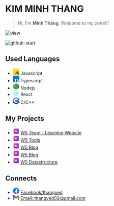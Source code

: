 # KIM MINH THANG

> Hi, I'm **Minh Thắng**. Welcome to my zone!!!

![view](https://komarev.com/ghpvc/?username=thangved)

![github-start](https://github-readme-stats.vercel.app/api?username=thangved&count_private=true&show_icons=true)

<!-- ![details](https://github-readme-stats.vercel.app/api/top-langs/?username=thangved&layout=compact) -->

## Used Languages

- <img src="./assets/images/js.webp" width="20"> Javascript
- <img src="./assets/images/ts.svg" width="20"> Typescript
- <img src="./assets/images/nodejs.png" width="20"> Nodejs
- <img src="./assets/images/react.png" width="20"> React
- <img src="./assets/images/cpp.png" width="20"> C/C++

## My Projects

- <img src="./assets/images/w5.svg" width="20"> [W5 Team - Learning Website](https://w5team.com)
- <img src="./assets/images/w5.svg" width="20"> [W5 Tools](https://tools.w5team.com)
- <img src="./assets/images/w5.svg" width="20"> [W5 Blog](https://blog.w5team.com)
- <img src="./assets/images/w5.svg" width="20"> [W5 Blog](https://graph.w5team.com)
- <img src="./assets/images/w5.svg" width="20"> [W5 Datastructure](https://ctdl.w5team.com)

## Connects

- <img src="./assets/images/fb.webp" width="20"> [Facebook/thangved](https://fb.com/thangved)
- <img src="./assets/images/gmail.png" width="20"> [Email: thangved02@gmail.com](mailto:thangved02@gmail.com)
